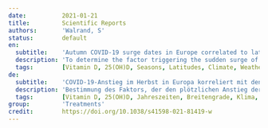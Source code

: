 ```yaml
---
date:          2021-01-21
title:         Scientific Reports
authors:       'Walrand, S'
status:        default
en:
  subtitle:    'Autumn COVID-19 surge dates in Europe correlated to latitudes, not to temperature-humidity, pointing to vitamin D as contributing factor'
  description: 'To determine the factor triggering the sudden surge of daily new COVID-19 cases arising in most European countries during the autumn of 2020. The dates of the surge were determined using a fitting of the two last months of reported daily new cases in 18 European countries with latitude ranging from 39° to 62°. The study proves no correlation between the country surge date and the 2 weeks preceding temperature or humidity but shows an impressive linear correlation with latitude. The country surge date corresponds to the time when its sun UV daily dose drops below ≈ 34% of that of 0° latitude. Introducing reported seasonal blood 25-hydroxyvitamin D (25(OH)D) concentration variation into the reported link between acute respiratory tract infection risk and 25(OH)D concentration quantitatively explains the surge dynamics. Several studies have already substantiated a 25(OH)D concentration impact on COVID-19 severity. However, by comparing different patient populations, discriminating whether a low 25(OH)D concentration is a real factor underlying COVID-19 severity or only a marker of another weakness that is the primary severity factor can be challenging. The date of the surge is an intrapopulation observation and has the benefit of being triggered only by a parameter globally affecting the population, i.e. decreases in the sun UV daily dose. The results indicate that a low 25(OH)D concentration is a contributing factor to COVID-19 severity, which, combined with previous studies, provides a convincing set of evidence.'
  tags:        [Vitamin D, 25(OH)D, Seasons, Latitudes, Climate, Weather]
de:
  subtitle:    'COVID-19-Anstieg im Herbst in Europa korreliert mit den Breitengraden, nicht mit Temperatur und Luftfeuchtigkeit, was auf Vitamin D als beitragenden Faktor hinweist'
  description: 'Bestimmung des Faktors, der den plötzlichen Anstieg der täglich neu auftretenden COVID-19-Fälle in den meisten europäischen Ländern im Herbst 2020 auslöst. Die Daten des Anstiegs wurden anhand einer Anpassung der letzten beiden Monate der täglich gemeldeten neuen Fälle in 18 europäischen Ländern mit einem Breitengrad zwischen 39° und 62° ermittelt. Die Studie beweist keine Korrelation zwischen dem Datum des Anstiegs der Fallzahlen und den zwei Wochen zuvor herrschenden Temperaturen oder der Luftfeuchtigkeit, zeigt aber eine beeindruckende lineare Korrelation mit dem Breitengrad. Das Datum des Anstiegs der Fallzahlen entspricht dem Zeitpunkt, an dem die tägliche UV-Dosis der Sonne unter ≈ 34 % der Dosis des Breitengrads 0° fällt. Die Einbeziehung der gemeldeten saisonalen Schwankungen der 25-Hydroxyvitamin D (25(OH)D)-Konzentration im Blut in den gemeldeten Zusammenhang zwischen dem Risiko einer akuten Atemwegsinfektion und der 25(OH)D-Konzentration erklärt die Dynamik des Anstiegs quantitativ. Mehrere Studien haben bereits einen Einfluss der 25(OH)D-Konzentration auf den Schweregrad von COVID-19 nachgewiesen. Beim Vergleich verschiedener Patientenpopulationen kann es jedoch schwierig sein, zu unterscheiden, ob eine niedrige 25(OH)D-Konzentration ein echter Faktor für den Schweregrad von COVID-19 ist oder nur ein Marker für eine andere Schwäche, die der primäre Schweregradfaktor ist. Der Zeitpunkt des Anstiegs ist eine Beobachtung innerhalb der Population und hat den Vorteil, dass er nur durch einen Parameter ausgelöst wird, der die Population insgesamt betrifft, d. h. durch die Abnahme der täglichen UV-Dosis der Sonne. Die Ergebnisse deuten darauf hin, dass eine niedrige 25(OH)D-Konzentration zur Schwere der COVID-19-Erkrankung beiträgt, was in Verbindung mit früheren Studien eine überzeugende Beweislage darstellt.' 
  tags:        [Vitamin D, 25(OH)D, Jahreszeiten, Breitengrade, Klima, Wetter]
group:         'Treatments'
credit:        https://doi.org/10.1038/s41598-021-81419-w
---
```

